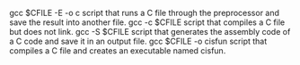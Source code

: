 gcc $CFILE -E -o c   script that runs a C file through the preprocessor and save the result into another file.
gcc -c $CFILE   script that compiles a C file but does not link.
gcc -S $CFILE  script that generates the assembly code of a C code and save it in an output file.
gcc $CFILE -o cisfun  script that compiles a C file and creates an executable named cisfun.

